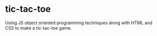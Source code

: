 # tic-tac-toe
Using JS object oriented programming techniques along with HTML and CSS to make a tic-tac-toe game.
